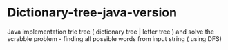 # Dictionary-tree-java-version
Java implementation trie tree ( dictionary tree | letter tree ) and solve the scrabble problem - finding all possible words from input string ( using DFS)
